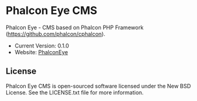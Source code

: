 Phalcon Eye CMS
=====================

Phalcon Eye - CMS based on Phalcon PHP Framework (https://github.com/phalcon/cphalcon).

* Current Version: 0.1.0
* Website: [PhalconEye](http://phalconeye.dynns.com/)

License
-------
Phalcon Eye CMS is open-sourced software licensed under the New BSD License. See the LICENSE.txt file for more information.
